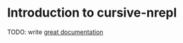 # Introduction to cursive-nrepl

TODO: write [great documentation](http://jacobian.org/writing/great-documentation/what-to-write/)
